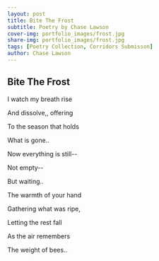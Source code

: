 ```yaml
---
layout: post
title: Bite The Frost
subtitle: Poetry by Chase Lawson
cover-img: portfolio_images/frost.jpg
share-img: portfolio_images/frost.jpg
tags: [Poetry Collection, Corridors Submisson]
author: Chase Lawson
---
```

## Bite The Frost

I watch my breath rise 

And dissolve,, offering  

To the season that holds  

What is gone..  

Now everything is still--

Not empty-- 

But waiting.. 

The warmth of your hand  

Gathering what was ripe,

Letting the rest fall 

As the air remembers 

The weight of bees..
